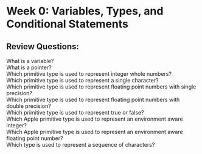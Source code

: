 # Week 0: Variables, Types, and Conditional Statements 
## Review Questions:  

What is a variable?  
What is a pointer?  
Which primitive type is used to represent integer whole numbers?  
Which primitive type is used to represent a single character?  
Which primitive type is used to represent floating point numbers with single precision?  
Which primitive type is used to represent floating point numbers with double precision?  
Which primitive type is used to represent true or false?  
Which Apple primitive type is used to represent an environment aware integer?  
Which Apple primitive type is used to represent an environment aware floating point number?  
Which type is used to represent a sequence of characters?  

